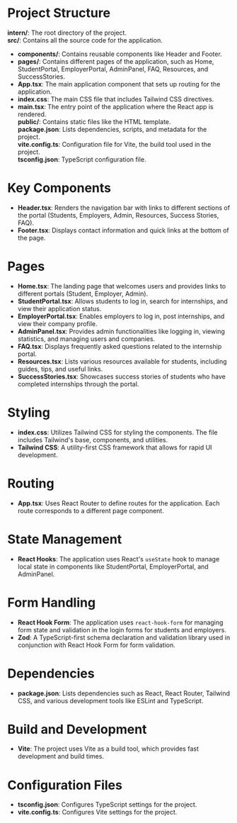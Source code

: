 # Project Structure

**intern/**: The root directory of the project.  
**src/**: Contains all the source code for the application.  
- **components/**: Contains reusable components like Header and Footer.  
- **pages/**: Contains different pages of the application, such as Home, StudentPortal, EmployerPortal, AdminPanel, FAQ, Resources, and SuccessStories.  
- **App.tsx**: The main application component that sets up routing for the application.  
- **index.css**: The main CSS file that includes Tailwind CSS directives.  
- **main.tsx**: The entry point of the application where the React app is rendered.  
**public/**: Contains static files like the HTML template.  
**package.json**: Lists dependencies, scripts, and metadata for the project.  
**vite.config.ts**: Configuration file for Vite, the build tool used in the project.  
**tsconfig.json**: TypeScript configuration file.  

# Key Components

- **Header.tsx**: Renders the navigation bar with links to different sections of the portal (Students, Employers, Admin, Resources, Success Stories, FAQ).  
- **Footer.tsx**: Displays contact information and quick links at the bottom of the page.  

# Pages

- **Home.tsx**: The landing page that welcomes users and provides links to different portals (Student, Employer, Admin).  
- **StudentPortal.tsx**: Allows students to log in, search for internships, and view their application status.  
- **EmployerPortal.tsx**: Enables employers to log in, post internships, and view their company profile.  
- **AdminPanel.tsx**: Provides admin functionalities like logging in, viewing statistics, and managing users and companies.  
- **FAQ.tsx**: Displays frequently asked questions related to the internship portal.  
- **Resources.tsx**: Lists various resources available for students, including guides, tips, and useful links.  
- **SuccessStories.tsx**: Showcases success stories of students who have completed internships through the portal.  

# Styling

- **index.css**: Utilizes Tailwind CSS for styling the components. The file includes Tailwind's base, components, and utilities.  
- **Tailwind CSS**: A utility-first CSS framework that allows for rapid UI development.  

# Routing

- **App.tsx**: Uses React Router to define routes for the application. Each route corresponds to a different page component.  

# State Management

- **React Hooks**: The application uses React's `useState` hook to manage local state in components like StudentPortal, EmployerPortal, and AdminPanel.  

# Form Handling

- **React Hook Form**: The application uses `react-hook-form` for managing form state and validation in the login forms for students and employers.  
- **Zod**: A TypeScript-first schema declaration and validation library used in conjunction with React Hook Form for form validation.  

# Dependencies

- **package.json**: Lists dependencies such as React, React Router, Tailwind CSS, and various development tools like ESLint and TypeScript.  

# Build and Development

- **Vite**: The project uses Vite as a build tool, which provides fast development and build times.  

# Configuration Files

- **tsconfig.json**: Configures TypeScript settings for the project.  
- **vite.config.ts**: Configures Vite settings for the project.  

